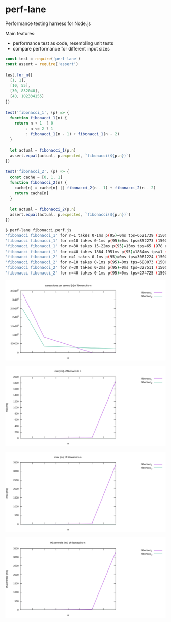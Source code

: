 # perf-lane

Performance testing harness for Node.js

Main features:

- performance test as code, resembling unit tests
- compare performance for different input sizes

```js
const test = require('perf-lane')
const assert = require('assert')

test.for_n([
  [1, 1],
  [10, 55],
  [30, 832040],
  [40, 102334155]
])

test('fibonacci_1', (p) => {
  function fibonacci_1(n) {
    return n < 1  ? 0
         : n <= 2 ? 1
         : fibonacci_1(n - 1) + fibonacci_1(n - 2)
  }

  let actual = fibonacci_1(p.n)
  assert.equal(actual, p.expected, `fibonacci(${p.n})`)
})

test('fibonacci_2', (p) => {
  const cache = [0, 1, 1]
  function fibonacci_2(n) {
    cache[n] = cache[n] || fibonacci_2(n - 1) + fibonacci_2(n - 2)
    return cache[n]
  }

  let actual = fibonacci_2(p.n)
  assert.equal(actual, p.expected, `fibonacci(${p.n})`)
})

```

```bash
$ perf-lane fibonacci.perf.js
'fibonacci fibonacci_1' for n=1 takes 0-1ms p(95)=0ms tps=6521739 (150000 runs)
'fibonacci fibonacci_1' for n=10 takes 0-1ms p(95)=0ms tps=852273 (150000 runs)
'fibonacci fibonacci_1' for n=30 takes 15-22ms p(95)=15ms tps=65 (978 runs)
'fibonacci fibonacci_1' for n=40 takes 1864-1951ms p(95)=1864ms tps=1 (30 runs)
'fibonacci fibonacci_2' for n=1 takes 0-1ms p(95)=0ms tps=3061224 (150000 runs)
'fibonacci fibonacci_2' for n=10 takes 0-1ms p(95)=0ms tps=688073 (150000 runs)
'fibonacci fibonacci_2' for n=30 takes 0-2ms p(95)=0ms tps=327511 (150000 runs)
'fibonacci fibonacci_2' for n=40 takes 0-1ms p(95)=0ms tps=274725 (150000 runs)
```

![prefetch max](perf-lane/fibonacci_tps_n_unknown.svg)

![prefetch max](perf-lane/fibonacci_min_n_unknown.svg)

![prefetch max](perf-lane/fibonacci_max_n_unknown.svg)

![prefetch max](perf-lane/fibonacci_p95_n_unknown.svg)